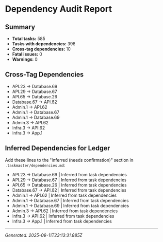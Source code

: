 # Dependency Audit Report

## Summary

- **Total tasks:** 585
- **Tasks with dependencies:** 398
- **Cross-tag dependencies:** 10
- **Fatal issues:** 0
- **Warnings:** 0

## Cross-Tag Dependencies

- API.23 -> Database.69
- API.29 -> Database.67
- API.65 -> Database.26
- Database.67 -> API.62
- Admin.1 -> API.62
- Admin.1 -> Database.67
- Admin.1 -> Database.69
- Admin.3 -> API.62
- Infra.3 -> API.62
- Infra.3 -> App.1

## Inferred Dependencies for Ledger

Add these lines to the "Inferred (needs confirmation)" section in `.taskmaster/dependencies.md`:

- API.23 -> Database.69 | Inferred from task dependencies
- API.29 -> Database.67 | Inferred from task dependencies
- API.65 -> Database.26 | Inferred from task dependencies
- Database.67 -> API.62 | Inferred from task dependencies
- Admin.1 -> API.62 | Inferred from task dependencies
- Admin.1 -> Database.67 | Inferred from task dependencies
- Admin.1 -> Database.69 | Inferred from task dependencies
- Admin.3 -> API.62 | Inferred from task dependencies
- Infra.3 -> API.62 | Inferred from task dependencies
- Infra.3 -> App.1 | Inferred from task dependencies

---
*Generated: 2025-09-11T23:13:31.885Z*
